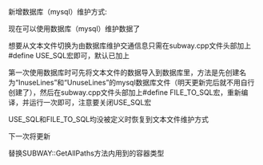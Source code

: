 <p>新增数据库（mysql）维护方式:</p>
<p>现在可以使用数据库（mysql）维护数据了</p>
<p>想要从文本文件切换为由数据库维护交通信息只需在subway.cpp文件头部加上#define USE_SQL宏即可，默认已加上</p>
<p>第一次使用数据库时可先将文本文件的数据导入到数据库里，方法是先创建名为“InuseLines”和“UnuseLines”的mysql数据库文件（明天更新完后就不用自行创建了），然后在subway.cpp文件头部加上#define FILE_TO_SQL宏，重新编译，并运行一次即可，注意要关闭USE_SQL宏</p>
<p>USE_SQL和FILE_TO_SQL均没被定义时恢复到文本文件维护方式</p>



<p>下一次将更新</p>
<p>替换SUBWAY::GetAllPaths方法内用到的容器类型</p>
